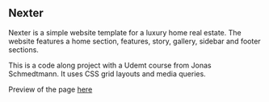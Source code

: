 ## Nexter

Nexter is a simple website template for a luxury home real estate. The website features a home section, features, story, gallery, sidebar and footer sections. 

This is a code along project with a Udemt course from Jonas Schmedtmann. It uses CSS grid layouts and media queries. 

Preview of the page [here](https://loving-ptolemy-7b4186.netlify.app/)
